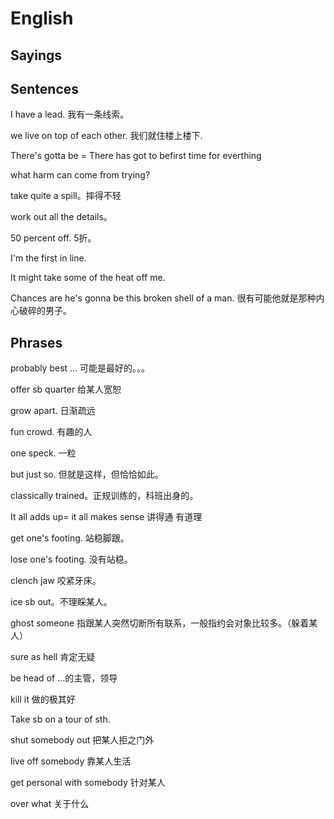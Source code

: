 # English

## Sayings

## Sentences

I have a lead. 我有一条线索。

we live on top of each other. 我们就住楼上楼下.

There's gotta be = There has got to befirst time for everthing

what harm can come from trying?

take quite a spill。摔得不轻

work out all the details。

50 percent off. 5折。

I'm the first in line.

It might take some of the heat off me.

Chances are he's gonna be this broken shell of a man. 很有可能他就是那种内心破碎的男子。

## Phrases

probably best ... 可能是最好的。。。

offer sb quarter 给某人宽恕

grow apart. 日渐疏远

fun crowd. 有趣的人

one speck. 一粒

but just so. 但就是这样，但恰恰如此。

classically trained。正规训练的，科班出身的。

It all adds up= it all makes sense 讲得通 有道理

get one's footing. 站稳脚跟。

lose one's footing. 没有站稳。

clench jaw 咬紧牙床。

ice sb out。不理睬某人。

ghost someone 指跟某人突然切断所有联系，一般指约会对象比较多。（躲着某人）

sure as hell 肯定无疑

be head of ...的主管，领导

kill it 做的极其好

Take sb on a tour of sth.

shut somebody out 把某人拒之门外

live off somebody 靠某人生活

get personal with somebody 针对某人

over what 关于什么